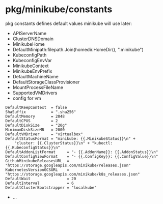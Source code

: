 # pkg/minikube/constants
pkg constants defines default values minikube will use later:
- APIServerName
- ClusterDNSDomain
- MinikubeHome
- DefaultMinipath:filepath.Join(homedir.HomeDir(), ".minikube")
- KubeconfigPath
- KubeconfigEnvVar
- MinikubeContext
- MinikubeEnvPrefix
- DefaultMachineName
- DefaultStorageClassProvisioner
- MountProcessFileName
- SupportedVMDrivers
- config for vm
```golang
DefaultKeepContext  = false
ShaSuffix           = ".sha256"
DefaultMemory       = 2048
DefaultCPUS         = 2
DefaultDiskSize     = "20g"
MinimumDiskSizeMB   = 2000
DefaultVMDriver     = "virtualbox"
DefaultStatusFormat = "minikube: {{.MinikubeStatus}}\n" +
    "cluster: {{.ClusterStatus}}\n" + "kubectl: {{.KubeconfigStatus}}\n"
DefaultAddonListFormat     = "- {{.AddonName}}: {{.AddonStatus}}\n"
DefaultConfigViewFormat    = "- {{.ConfigKey}}: {{.ConfigValue}}\n"
GithubMinikubeReleasesURL  = "https://storage.googleapis.com/minikube/releases.json"
KubernetesVersionGCSURL    = "https://storage.googleapis.com/minikube/k8s_releases.json"
DefaultWait                = 20
DefaultInterval            = 6
DefaultClusterBootstrapper = "localkube"
```
- ...